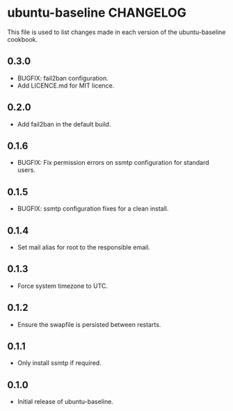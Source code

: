 # ubuntu-baseline CHANGELOG

This file is used to list changes made in each version of the ubuntu-baseline cookbook.

## 0.3.0

- BUGFIX: fail2ban configuration.
- Add LICENCE.md for MIT licence.

## 0.2.0

- Add fail2ban in the default build.

## 0.1.6

- BUGFIX: Fix permission errors on ssmtp configuration for standard users.

## 0.1.5

- BUGFIX: ssmtp configuration fixes for a clean install.

## 0.1.4

- Set mail alias for root to the responsible email.

## 0.1.3

- Force system timezone to UTC.

## 0.1.2

- Ensure the swapfile is persisted between restarts.

## 0.1.1

- Only install ssmtp if required.

## 0.1.0

- Initial release of ubuntu-baseline.

